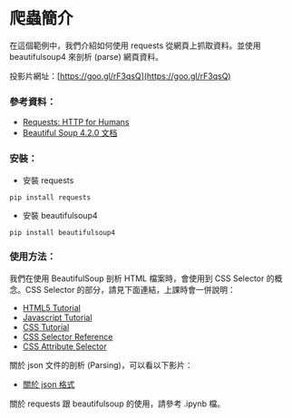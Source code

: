 # 爬蟲簡介

在這個範例中，我們介紹如何使用 requests 從網頁上抓取資料。並使用 beautifulsoup4 來剖析 (parse) 網頁資料。

投影片網址：[https://goo.gl/rF3qsQ](https://goo.gl/rF3qsQ)

### 參考資料：

* [Requests: HTTP for Humans](http://docs.python-requests.org/en/master/)
* [Beautiful Soup 4.2.0 文档](https://www.crummy.com/software/BeautifulSoup/bs4/doc/index.zh.html)

### 安裝：

* 安裝 requests

```
pip install requests
```

* 安裝 beautifulsoup4

```
pip install beautifulsoup4
```

### 使用方法：

我們在使用 BeautifulSoup 剖析 HTML 檔案時，會使用到 CSS Selector 的概念。CSS Selector 的部分，請見下面連結，上課時會一併說明：

* [HTML5 Tutorial](https://www.w3schools.com/html/default.asp)
* [Javascript Tutorial](https://www.w3schools.com/js/default.asp)
* [CSS Tutorial](https://www.w3schools.com/css/default.asp)
* [CSS Selector Reference](https://www.w3schools.com/cssref/css_selectors.asp)
* [CSS Attribute Selector](https://www.w3schools.com/css/css_attribute_selectors.asp)

關於 json 文件的剖析 (Parsing)，可以看以下影片：

* [關於 json 格式](https://goo.gl/ffZDkt)

關於 requests 跟 beautifulsoup 的使用，請參考 .ipynb 檔。

